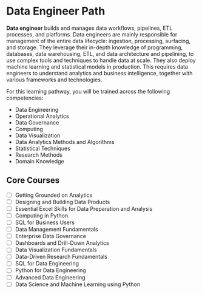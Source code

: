 # Data Engineer Path

**Data engineer** builds and manages data workflows, pipelines, ETL processes, and platforms. Data engineers are mainly responsible for management of the entire data lifecycle: ingestion, processing, surfacing, and storage. They leverage their in-depth knowledge of programming, databases, data warehousing, ETL, and data architecture and pipelining, to use complex tools and techniques to handle data at scale. They also deploy machine learning and statistical models in production. This requires data engineers to understand analytics and business intelligence, together with various frameworks and technologies.

For this learning pathway, you will be trained across the following competencies:

- Data Engineering
- Operational Analytics
- Data Governance
- Computing
- Data Visualization
- Data Analytics Methods and Algorithms
- Statistical Techniques
- Research Methods
- Domain Knowledge


## Core Courses

- [ ] Getting Grounded on Analytics
- [ ] Designing and Building Data Products
- [ ] Essential Excel Skills for Data Preparation and Analysis
- [ ] Computing in Python
- [ ] SQL for Business Users
- [ ] Data Management Fundamentals
- [ ] Enterprise Data Governance
- [ ] Dashboards and Drill-Down Analytics
- [ ] Data Visualization Fundamentals
- [ ] Data-Driven Research Fundamentals
- [ ] SQL for Data Engineering
- [ ] Python for Data Engineering
- [ ] Advanced Data Engineering
- [ ] Data Science and Machine Learning using Python
